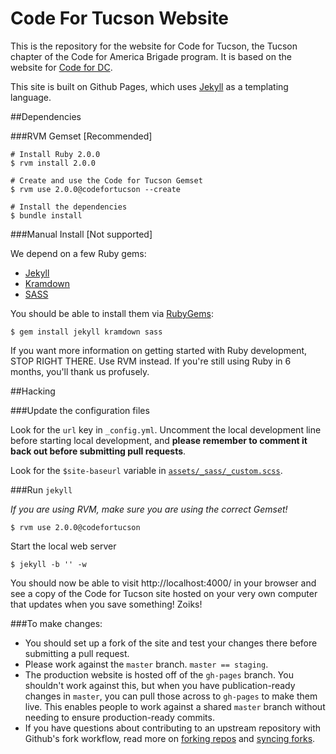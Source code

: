 Code For Tucson Website
=======================

This is the repository for the website for Code for Tucson, the Tucson chapter of the Code for America Brigade program. It is based on the website for [Code for DC](http://www.codefordc.org).

This site is built on Github Pages, which uses [Jekyll](http://jekyllrb.com/) as a templating language.

##Dependencies

###RVM Gemset [Recommended]

    # Install Ruby 2.0.0
    $ rvm install 2.0.0
    
    # Create and use the Code for Tucson Gemset
    $ rvm use 2.0.0@codefortucson --create
    
    # Install the dependencies
    $ bundle install

###Manual Install [Not supported]

We depend on a few Ruby gems:

* [Jekyll](http://jekyllrb.com)
* [Kramdown](http://kramdown.gettalong.org)
* [SASS](http://sass-lang.com)

You should be able to install them via [RubyGems](https://rubygems.org):

    $ gem install jekyll kramdown sass

If you want more information on getting started with Ruby development, STOP RIGHT THERE.  Use RVM instead.  If you're still using Ruby in 6 months, you'll thank us profusely.

##Hacking

###Update the configuration files

Look for the `url` key in `_config.yml`.  Uncomment the local development line before starting local development, and **please remember to comment it back out before submitting pull requests**.

Look for the `$site-baseurl` variable in [`assets/_sass/_custom.scss`](https://github.com/colinsf/cft-jekyll-site/blob/master/assets/_sass/_custom.scss#L6).

###Run `jekyll`

_If you are using RVM, make sure you are using the correct Gemset!_
    
    $ rvm use 2.0.0@codefortucson

Start the local web server

    $ jekyll -b '' -w

You should now be able to visit http://localhost:4000/ in your browser and see a copy of the Code for Tucson site hosted on your very own computer that updates when you save something! Zoiks!

###To make changes:
+ You should set up a fork of the site and test your changes there before submitting a pull request.
+ Please work against the `master` branch.  `master == staging`.
+ The production website is hosted off of the `gh-pages` branch.  You shouldn't work against this, but when you have publication-ready changes in `master`, you can pull those across to `gh-pages` to make them live. This enables people to work against a shared `master` branch without needing to ensure production-ready commits.
+ If you have questions about contributing to an upstream repository with Github's fork workflow, read more on [forking repos](https://help.github.com/articles/fork-a-repo) and [syncing forks](https://help.github.com/articles/syncing-a-fork).


<!-- ###Special pages:
+ Press page uses /data/press.csv to populate its press listing (but not the press releases, which are hard-coded)
+ Projects page uses /data/projects.csv to populate the projects listing.
+ Blog pages are built programmatically using Jekyll from the entries in the /blog/_posts directory.  There is similar content in the /blog/drafts directory, but these entries are working copies only that are not displayed on teh public website. -->


